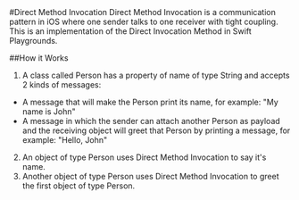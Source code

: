 <snippet>
#Direct Method Invocation
Direct Method Invocation is a communication pattern in iOS where one sender talks to one receiver with tight coupling. This is an implementation of the Direct Invocation Method in Swift Playgrounds.

##How it Works
1. A class called Person has a property of name of type String and accepts 2 kinds of messages:
  * A message that will make the Person print its name, for example: "My name is John"
  * A message in which the sender can attach another Person as payload and the receiving object will greet that Person by printing a message, for example: "Hello, John"
2. An object of type Person uses Direct Method Invocation to say it's name.
3. Another object of type Person uses Direct Method Invocation to greet the first object of type Person.
</snippet>
